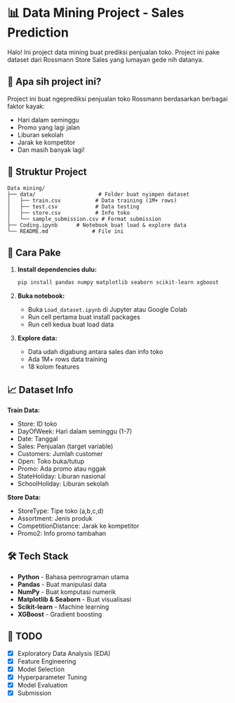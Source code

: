 # 📊 Data Mining Project - Sales Prediction

Halo! Ini project data mining buat prediksi penjualan toko. Project ini pake dataset dari Rossmann Store Sales yang lumayan gede nih datanya.

## 🎯 Apa sih project ini?

Project ini buat ngeprediksi penjualan toko Rossmann berdasarkan berbagai faktor kayak:
- Hari dalam seminggu
- Promo yang lagi jalan
- Liburan sekolah
- Jarak ke kompetitor
- Dan masih banyak lagi!

## 📁 Struktur Project

```
Data mining/
├── data/                    # Folder buat nyimpen dataset
│   ├── train.csv           # Data training (1M+ rows)
│   ├── test.csv            # Data testing
│   ├── store.csv           # Info toko
│   └── sample_submission.csv # Format submission
├── Coding.ipynb      # Notebook buat load & explore data
└── README.md              # File ini
```

## 🚀 Cara Pake

1. **Install dependencies dulu:**
   ```bash
   pip install pandas numpy matplotlib seaborn scikit-learn xgboost
   ```

2. **Buka notebook:**
   - Buka `Load_dataset.ipynb` di Jupyter atau Google Colab
   - Run cell pertama buat install packages
   - Run cell kedua buat load data

3. **Explore data:**
   - Data udah digabung antara sales dan info toko
   - Ada 1M+ rows data training
   - 18 kolom features

## 📈 Dataset Info

**Train Data:**
- Store: ID toko
- DayOfWeek: Hari dalam seminggu (1-7)
- Date: Tanggal
- Sales: Penjualan (target variable)
- Customers: Jumlah customer
- Open: Toko buka/tutup
- Promo: Ada promo atau nggak
- StateHoliday: Liburan nasional
- SchoolHoliday: Liburan sekolah

**Store Data:**
- StoreType: Tipe toko (a,b,c,d)
- Assortment: Jenis produk
- CompetitionDistance: Jarak ke kompetitor
- Promo2: Info promo tambahan

## 🛠️ Tech Stack

- **Python** - Bahasa pemrograman utama
- **Pandas** - Buat manipulasi data
- **NumPy** - Buat komputasi numerik
- **Matplotlib & Seaborn** - Buat visualisasi
- **Scikit-learn** - Machine learning
- **XGBoost** - Gradient boosting

## 📝 TODO

- [x] Exploratory Data Analysis (EDA)
- [x] Feature Engineering
- [x] Model Selection
- [x] Hyperparameter Tuning
- [x] Model Evaluation
- [x] Submission
